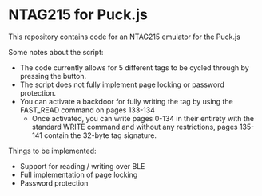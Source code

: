# NTAG215 for Puck.js
This repository contains code for an NTAG215 emulator for the Puck.js

Some notes about the script:
- The code currently allows for 5 different tags to be cycled through by pressing the button.
- The script does not fully implement page locking or password protection.
- You can activate a backdoor for fully writing the tag by using the FAST_READ command on pages 133-134
  - Once activated, you can write pages 0-134 in their entirety with the standard WRITE command and without any restrictions, pages 135-141 contain the 32-byte tag signature.

Things to be implemented:
- Support for reading / writing over BLE
- Full implementation of page locking
- Password protection
